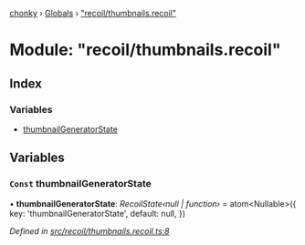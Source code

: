 [chonky](../README.md) › [Globals](../globals.md) › ["recoil/thumbnails.recoil"](_recoil_thumbnails_recoil_.md)

# Module: "recoil/thumbnails.recoil"

## Index

### Variables

* [thumbnailGeneratorState](_recoil_thumbnails_recoil_.md#const-thumbnailgeneratorstate)

## Variables

### `Const` thumbnailGeneratorState

• **thumbnailGeneratorState**: *RecoilState‹null | function›* = atom<Nullable<ThumbnailGenerator>>({
    key: 'thumbnailGeneratorState',
    default: null,
})

*Defined in [src/recoil/thumbnails.recoil.ts:8](https://github.com/TimboKZ/Chonky/blob/01ce777/src/recoil/thumbnails.recoil.ts#L8)*
